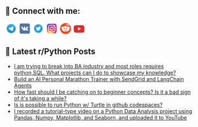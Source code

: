 ## 🔎 Connect with me:
[<img src="https://github.com/bullbesh/bullbesh/blob/main/images/Telegram.png" width="32" height="32" />](https://t.me/bullbesh)
[<img src="https://github.com/bullbesh/bullbesh/blob/main/images/VK.png" width="32" height="32" />](https://vk.com/bullbesh)
[<img src="https://github.com/bullbesh/bullbesh/blob/main/images/Twitter.png" width="32" height="32" />](https://twitter.com/bullbesh1)
[<img src="https://github.com/bullbesh/bullbesh/blob/main/images/Instagram.png" width="32" height="32" />](https://www.instagram.com/bullbesh)
[<img src="https://github.com/bullbesh/bullbesh/blob/main/images/Reddit.png" width="32" height="32" />](https://www.reddit.com/user/bullbesh)
[<img src="https://github.com/bullbesh/bullbesh/blob/main/images/YouTube.png" width="32" height="32" />](https://www.youtube.com/channel/UCtfjRs6uzgq5mfm8S06WTcg)

## 📕 Latest r/Python Posts
<!-- BLOG-POST-LIST:START -->
- [I am trying to break into BA industry and most roles requires python,SQL. What projects can I do to showcase my knowledge?](https://www.reddit.com/r/Python/comments/16n2kp2/i_am_trying_to_break_into_ba_industry_and_most/)
- [Build an AI Personal Marathon Trainer with SendGrid and LangChain Agents](https://www.reddit.com/r/Python/comments/16n2h4i/build_an_ai_personal_marathon_trainer_with/)
- [How fast should I be catching on to beginner concepts? Is it a bad sign of it&#39;s taking a while?](https://www.reddit.com/r/Python/comments/16n2byx/how_fast_should_i_be_catching_on_to_beginner/)
- [Is is possible to run Python w/ Turtle in github codespaces?](https://www.reddit.com/r/Python/comments/16n1ek6/is_is_possible_to_run_python_w_turtle_in_github/)
- [I recorded a tutorial-type video on a Python Data Analysis project using Pandas, Numpy, Matplotlib, and Seaborn, and uploaded it to YouTube](https://www.reddit.com/r/Python/comments/16mznzg/i_recorded_a_tutorialtype_video_on_a_python_data/)
<!-- BLOG-POST-LIST:END -->

